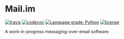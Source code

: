 # Mail.im

[![travis](https://travis-ci.com/SEIAROTg/Mail.im.svg?token=mLb1xjZUb2nfDcsc6oqm&branch=master)](https://travis-ci.com/SEIAROTg/Mail.im)
[![codecov](https://codecov.io/gh/SEIAROTg/Mail.im/branch/master/graph/badge.svg?token=1tYbIlebfV)](https://codecov.io/gh/SEIAROTg/Mail.im)
[![Language grade: Python](https://img.shields.io/lgtm/grade/python/g/SEIAROTg/Mail.im.svg?logo=lgtm&logoWidth=18)](https://lgtm.com/projects/g/SEIAROTg/Mail.im/context:python)
[![license](https://img.shields.io/github/license/SEIAROTg/Mail.im.svg)](https://github.com/SEIAROTg/Mail.im)

A work-in-progress messaging-over-email software
